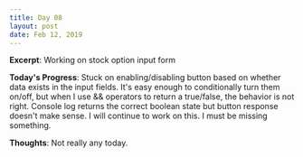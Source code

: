 ```yaml
---
title: Day 08
layout: post
date: Feb 12, 2019
---
```


**Excerpt**: Working on stock option input form

**Today's Progress**: Stuck on enabling/disabling button based on whether data exists in the input fields. It's easy enough to conditionally turn them on/off, but when I use && operators to return a true/false, the behavior is not right. Console log returns the correct boolean state but button response doesn't make sense. I will continue to work on this. I must be missing something. 

**Thoughts**: Not really any today. 